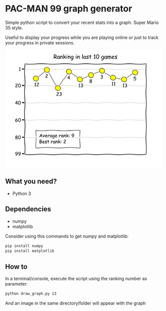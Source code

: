 # PAC-MAN 99 graph generator

Simple python script to convert your recent stats into a graph. Super Mario 35 style.

Useful to display your progress while you are playing online or just to track
your progress in private sessions.

![](https://raw.githubusercontent.com/RodrigoRoy/pacman99-graph/master/graph.png)

## What you need?

- Python 3

## Dependencies

- numpy
- matplotlib

Consider using this commands to get numpy and matplotlib:
```sh
pip install numpy
pip install matplotlib
```

## How to

In a terminal/console, execute the script using the ranking number as parameter:
```sh
python draw_graph.py 13
```
And an image in the same directory/folder will appear with the graph
